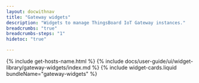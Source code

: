 ```yaml
---
layout: docwithnav
title: "Gateway widgets"
description: "Widgets to manage ThingsBoard IoT Gateway instances."
breadcrumbs: "true"
breadcrumbs-steps: "1"
hidetoc: "true"

---
```

{% include get-hosts-name.html %}
{% include docs/user-guide/ui/widget-library/gateway-widgets/index.md %}
{% include widget-cards.liquid bundleName="gateway-widgets" %}
